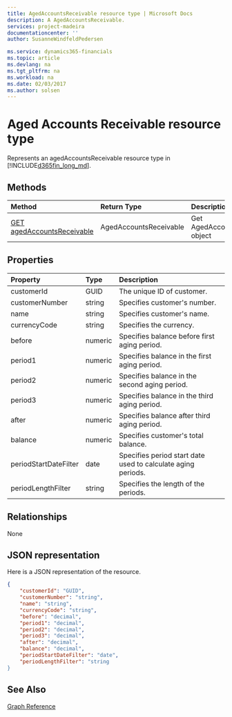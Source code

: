 ```yaml
---
title: AgedAccountsReceivable resource type | Microsoft Docs
description: A AgedAccountsReceivable.
services: project-madeira
documentationcenter: ''
author: SusanneWindfeldPedersen

ms.service: dynamics365-financials
ms.topic: article
ms.devlang: na
ms.tgt_pltfrm: na
ms.workload: na
ms.date: 02/03/2017
ms.author: solsen
---
```


# Aged Accounts Receivable resource type
Represents an agedAccountsReceivable resource type in [!INCLUDE[d365fin_long_md](../dynamics-nav/includes/d365fin_long_md.md)].

## Methods

| Method       | Return Type  |Description|
|:---------------|:--------|:----------|
|[GET agedAccountsReceivable](get-agedAccountsReceivable.md)|AgedAccountsReceivable|Get AgedAccountsReceivable object|

## Properties
| Property	   | Type	|Description|
|:---------------|:--------|:----------|
|customerId|GUID|The unique ID of customer.|
|customerNumber|string|Specifies customer's number.|
|name|string|Specifies customer's name.|
|currencyCode|string|Specifies the currency.|
|before|numeric|Specifies balance before first aging period.|
|period1|numeric|Specifies balance in the first aging period.|
|period2|numeric|Specifies balance in the second aging period.|
|period3|numeric|Specifies balance in the third aging period.|
|after|numeric|Specifies balance after third aging period.|
|balance|numeric|Specifies customer's total balance.|
|periodStartDateFilter|date|Specifies period start date used to calculate aging periods.|
|periodLengthFilter|string|Specifies the length of the periods.|


## Relationships
None

## JSON representation

Here is a JSON representation of the resource.


```json
{
    "customerId": "GUID",
    "customerNumber": "string",
    "name": "string",
    "currencyCode": "string",
    "before": "decimal",
    "period1": "decimal",
    "period2": "decimal",
    "period3": "decimal",
    "after": "decimal",
    "balance": "decimal",
    "periodStartDateFilter": "date",
    "periodLengthFilter": "string
}

```
## See Also
[Graph Reference](graph-reference.md)  
